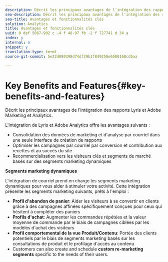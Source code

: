 ```yaml
---
description: Décrit les principaux avantages de l'intégration des rapports Lyris et Adobe Marketing et Analytics.
seo-description: Décrit les principaux avantages de l'intégration des rapports Lyris et Adobe Marketing et Analytics.
seo-title: Avantages et fonctionnalités clés
solution: Analytics
title: Avantages et fonctionnalités clés
uuid: 0 def 5067-902 c -4 f 48-97 fb -2 f 727741 d 34 a
index: y
internal: n
snippet: y
translation-type: tm+mt
source-git-commit: 5e22d080398d74df29b1f849258e6500168cd5aa

---
```



# Key Benefits and Features{#key-benefits-and-features}

Décrit les principaux avantages de l'intégration des rapports Lyris et Adobe Marketing et Analytics.

L'intégration de Lyris et Adobe Analytics offre les avantages suivants :

* Consolidation des données de marketing et d'analyse par courriel dans une seule interface de création de rapports
* Optimiser les campagnes par courriel par conversion et contribution aux recettes et au succès du site
* Recommercialisation vers les visiteurs clés et segments de marché basés sur des segments marketing dynamiques

**Segments marketing dynamiques**

L'intégration de courriel prend en charge les segments marketing dynamiques pour vous aider à stimuler votre activité. Cette intégration présente les segments marketing suivants, prêts à l'emploi :

* **Profil d'abandon de panier**: Aider les visiteurs à se convertir en clients grâce à des campagnes affinées spécifiquement conçues pour ceux qui hésitent à compléter des paniers
* **Profils d'achat**: Augmenter les commandes répétées et la valeur moyenne de commande par le biais de campagnes ciblées par les modèles d'achat des visiteurs
* **Profil comportemental de la vue Produit/Contenu**: Portée des clients potentiels par le biais de segments marketing basés sur les consultations de produit et le profilage d'accès au contenu
* Customers can also create and schedule **custom re-marketing segments** specific to the needs of their users.


